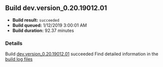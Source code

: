 ## Build dev.version_0.20.19012.01
- **Build result:** `succeeded`
- **Build queued:** 1/12/2019 3:00:01 AM
- **Build duration:** 92.37 minutes
### Details
Build [dev.version_0.20.19012.01](https://winappstudio.visualstudio.com/web/build.aspx?pcguid=a4ef43be-68ce-4195-a619-079b4d9834c2&builduri=vstfs%3a%2f%2f%2fBuild%2fBuild%2f26879) succeeded
Find detailed information in the [build log files](https://uwpctdiags.blob.core.windows.net/buildlogs/dev.version_0.20.19012.01_logs.zip)
